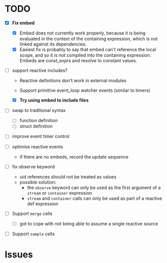 # TODO

* [x] **Fix embed**

  * [x] Embed does not currently work properly, because it is being evaluated in the context of the containing expression, which is not linked against its dependencies.
  * [x] Easiest fix is probably to say that embed can't reference the local scope, and so it is not compiled into the containing expression. Embeds are const_exprs and resolve to constant values.

* [ ] support reactive includes?

  * Reactive definitions don't work in external modules

  * Support primitive event_loop watcher events (similar to timers)
  * [x] **Try using embed to include files**

* [ ] swap to traditional syntax

  * [ ] function definition
  * [ ] struct definition

* [ ] improve event timer control

* [ ] optimise reactive events

  * if there are no embeds, record the update sequence
  
* [ ] fix observe keyword
  * uid references should not be treated as values
  * possible solution:
    * the `observe` keyword can only be used as the first argument of a `stream` or `container` expression
    * `stream` and `container` calls can only be used as part of a reactive def expression
  
* [ ] Support `merge` cells
  * [ ] got to cope with not being able to assume a single reactive source
  
* [ ] Support `sample` cells

# Issues

